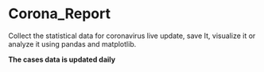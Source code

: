 # Corona_Report
Collect the statistical data for coronavirus live update, save It, visualize it or analyze it using pandas and matplotlib.<br>

**The cases data is updated daily**
